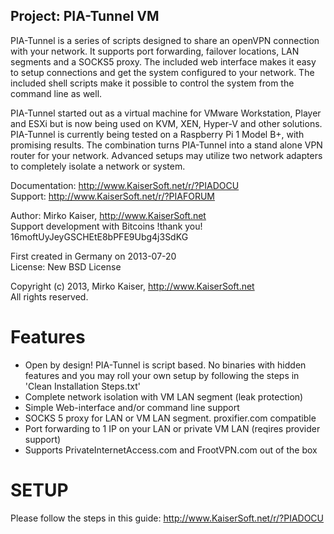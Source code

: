 Project: PIA-Tunnel VM
----------------------
PIA-Tunnel is a series of scripts designed to share an openVPN connection with your network.
It supports port forwarding, failover locations, LAN segments and a SOCKS5 proxy.
The included web interface makes it easy to setup connections and get the system configured to
your network.
The included shell scripts make it possible to control the system from the command line as well.


PIA-Tunnel started out as a virtual machine for VMware Workstation, Player and ESXi but
is now being used on KVM, XEN, Hyper-V and other solutions.
PIA-Tunnel is currently being tested on a Raspberry Pi 1 Model B+, with promising results.
The combination turns PIA-Tunnel into a stand alone VPN router for your network.
Advanced setups may utilize two network adapters to completely isolate a network or system.

Documentation:	http://www.KaiserSoft.net/r/?PIADOCU  
Support:		http://www.KaiserSoft.net/r/?PIAFORUM  

Author: Mirko Kaiser, http://www.KaiserSoft.net  
Support development with Bitcoins !thank you!  
                   16moftUyJeyGSCHEtE8bPFE9Ubg4j3SdKG

First created in Germany on 2013-07-20  
License: New BSD License

Copyright (c) 2013, Mirko Kaiser, http://www.KaiserSoft.net  
All rights reserved.


Features
========
* Open by design! PIA-Tunnel is script based. No binaries
  with hidden features and you may roll your own setup by
  following the steps in 'Clean Installation Steps.txt'
* Complete network isolation with VM LAN segment (leak protection)
* Simple Web-interface and/or command line support
* SOCKS 5 proxy for LAN or VM LAN segment. proxifier.com compatible
* Port forwarding to 1 IP on your LAN or private VM LAN (reqires provider support)
* Supports PrivateInternetAccess.com and FrootVPN.com out of the box


SETUP
=====

Please follow the steps in this guide: http://www.KaiserSoft.net/r/?PIADOCU